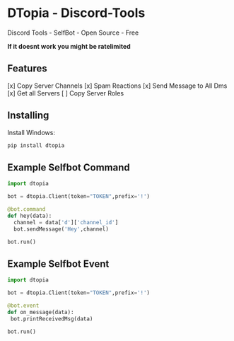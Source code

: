 # DTopia - Discord-Tools
Discord Tools - SelfBot - Open Source - Free

**If it doesnt work you might be ratelimited**

## Features
[x] Copy Server Channels
[x] Spam Reactions
[x] Send Message to All Dms
[x] Get all Servers
[ ] Copy Server Roles


## Installing
Install Windows:
```python
pip install dtopia
```

## Example Selfbot Command
```python
import dtopia

bot = dtopia.Client(token="TOKEN",prefix='!')

@bot.command
def hey(data):
  channel = data['d']['channel_id']
  bot.sendMessage('Hey',channel)

bot.run()

```
## Example Selfbot Event
```python
import dtopia

bot = dtopia.Client(token="TOKEN",prefix='!')

@bot.event
def on_message(data):
 bot.printReceivedMsg(data)
 
bot.run()
```
